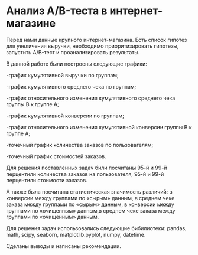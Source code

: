 # Анализ A/B-теста в интернет-магазине
Перед нами данные крупного интернет-магазина. Есть список гипотез для увеличения выручки, необходимо приоритизировать гипотезы, запустить A/B-тест и проанализировать результаты.

В данной работе были построены следующие графики:

 -график кумулятивной выручки по группам;
 
 -график кумулятивного среднего чека по группам;
 
 -график относительного изменения кумулятивного среднего чека группы B к группе A;
 
 -график кумулятивной конверсии по группам;
 
 -график относительного изменения кумулятивной конверсии группы B к группе A;
 
 -точечный график количества заказов по пользователям;
 
 -точечный график стоимостей заказов.
 
 
Для решения поставленных задач били посчитаны 95-й и 99-й перцентили количества заказов на пользователя, 95-й и 99-й перцентили стоимости заказов.

А также была посчитана статистическая значимость различий: в конверсии между группами по «сырым» данным, в среднем чеке заказа между группами по «сырым» данным, в конверсии между группами по «очищенным» данным,в среднем чеке заказа между группами по «очищенным» данным.

 Для решения задач использовались следующие бибилиотеки: pandas, math, scipy, seaborn, matplotlib.pyplot, numpy, datetime.
 
 Сделаны выводы и написаны рекомендации.
